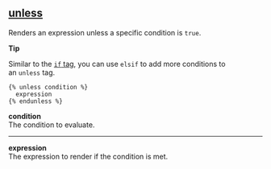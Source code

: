 ## [unless](https://shopify.dev/docs/api/liquid/tags/unless)

Renders an expression unless a specific condition is `true`.

**Tip**

Similar to the [`if` tag](https://shopify.dev/docs/api/liquid/tags/if), you can use `elsif` to add more conditions to an `unless` tag.

```liquid
{% unless condition %}
  expression
{% endunless %}
```

**condition**  
The condition to evaluate.

---

**expression**  
The expression to render if the condition is met.
